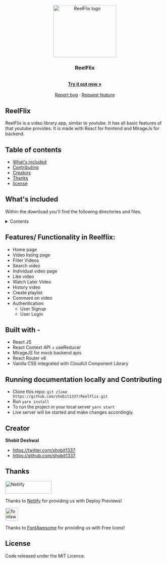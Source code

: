 <p align="center">
  <a href="https://ReelFlix.netlify.app/" >
    <img src="https://reelflix.netlify.app/static/media/logo.73ac4238.png" alt="ReelFlix logo" width="200" height="165">
  </a>
</p>

<h3 align="center">ReelFlix</h3>

<p align="center">
  <br>
  <a href="https://ReelFlix.netlify.app/"><strong>Try it out now »</strong></a>
  <br>
  <br>
  <a href="https://github.com/shobit1337/ReelFlix/issues">Report bug</a>
  ·
  <a href="https://github.com/shobit1337/ReelFlix/issues">Request feature</a>
</p>

## ReelFlix

ReelFlix is a video library app, similar to youtube. It has all basic features of that youtube provides. It is made with React for frontend and MirageJs for backend.

## Table of contents

- [What's included](#whats-included)
- [Contributing](#running-documentation-locally-and-contributing)
- [Creators](#creator)
- [Thanks](#thanks)
- [license](#license)

## What's included

Within the download you'll find the following directories and files.

<details>
  <summary>Contents</summary>

- 📂 ReelFlix
  - 📄 [README.md](README.md)
  - 📄 [node_modules](node_modules)
  - 📄 [package.json](package.json)
  - 📂 **public**
    - 📄 [\_redirects](public/_redirects)
    - 📄 [favicon.ico](public/favicon.ico)
    - 📄 [index.html](public/index.html)
  - 📂 **src**
    - 📄 [App.css](src/App.css)
    - 📄 [App.jsx](src/App.jsx)
    - 📄 [Routes.jsx](src/Routes.jsx)
    - 📂 **backend**
      - 📂 **controllers**
        - 📄 [AuthController.js](src/backend/controllers/AuthController.js)
        - 📄 [CategoryController.js](src/backend/controllers/CategoryController.js)
        - 📄 [DislikeController.js](src/backend/controllers/DislikeController.js)
        - 📄 [HistoryController.js](src/backend/controllers/HistoryController.js)
        - 📄 [LikeController.js](src/backend/controllers/LikeController.js)
        - 📄 [PlaylistController.js](src/backend/controllers/PlaylistController.js)
        - 📄 [VideoController.js](src/backend/controllers/VideoController.js)
        - 📄 [WatchLaterController.js](src/backend/controllers/WatchLaterController.js)
      - 📂 **db**
        - 📄 [categories.js](src/backend/db/categories.js)
        - 📄 [playlists.js](src/backend/db/playlists.js)
        - 📄 [users.js](src/backend/db/users.js)
        - 📄 [videos.js](src/backend/db/videos.js)
      - 📂 **utils**
        - 📄 [authUtils.js](src/backend/utils/authUtils.js)
    - 📂 **components**
      - 📂 **Auth**
        - 📄 [ForgotPassword.jsx](src/components/Auth/ForgotPassword.jsx)
        - 📄 [Login.jsx](src/components/Auth/Login.jsx)
        - 📄 [Signup.jsx](src/components/Auth/Signup.jsx)
      - 📂 **CreatePlaylist**
        - 📄 [CreatePlaylist.jsx](src/components/CreatePlaylist/CreatePlaylist.jsx)
      - 📂 **Footer**
        - 📄 [Footer.jsx](src/components/Footer/Footer.jsx)
      - 📂 **ListSection**
        - 📄 [ListSection.jsx](src/components/ListSection/ListSection.jsx)
      - 📂 **Modal**
        - 📄 [Modal.css](src/components/Modal/Modal.css)
        - 📄 [Modal.jsx](src/components/Modal/Modal.jsx)
      - 📂 **Navbar**
        - 📄 [Navbar.css](src/components/Navbar/Navbar.css)
        - 📄 [Navbar.jsx](src/components/Navbar/Navbar.jsx)
      - 📂 **PlaylistCard**
        - 📄 [PlaylistCard.css](src/components/PlaylistCard/PlaylistCard.css)
        - 📄 [PlaylistCard.jsx](src/components/PlaylistCard/PlaylistCard.jsx)
      - 📂 **SearchBar**
        - 📄 [SearchBar.css](src/components/SearchBar/SearchBar.css)
        - 📄 [SearchBar.jsx](src/components/SearchBar/SearchBar.jsx)
      - 📂 **SelectPlaylist**
        - 📄 [SelectPlaylist.css](src/components/SelectPlaylist/SelectPlaylist.css)
        - 📄 [SelectPlaylist.jsx](src/components/SelectPlaylist/SelectPlaylist.jsx)
      - 📂 **Sidebar**
        - 📄 [Sidebar.css](src/components/Sidebar/Sidebar.css)
        - 📄 [Sidebar.jsx](src/components/Sidebar/Sidebar.jsx)
      - 📂 **VideoCard**
        - 📄 [VideoCard.css](src/components/VideoCard/VideoCard.css)
        - 📄 [VideoCard.jsx](src/components/VideoCard/VideoCard.jsx)
      - 📄 [index.js](src/components/index.js)
    - 📂 **context**
      - 📄 [auth\-context.js](src/context/auth-context.js)
      - 📄 [playlist\-context.js](src/context/playlist-context.js)
    - 📂 **hooks**
      - 📄 [useOnClickOutside.jsx](src/hooks/useOnClickOutside.jsx)
    - 📄 [index.js](src/index.js)
    - 📄 [logo.png](src/logo.png)
    - 📂 **pages**
      - 📂 **HistoryPage**
        - 📄 [HistoryPage.jsx](src/pages/HistoryPage/HistoryPage.jsx)
      - 📂 **HomePage**
        - 📄 [HomePage.css](src/pages/HomePage/HomePage.css)
        - 📄 [HomePage.jsx](src/pages/HomePage/HomePage.jsx)
      - 📂 **LikesPage**
        - 📄 [LikesPage.jsx](src/pages/LikesPage/LikesPage.jsx)
      - 📂 **ListingPage**
        - 📄 [ListingPage.css](src/pages/ListingPage/ListingPage.css)
        - 📄 [ListingPage.jsx](src/pages/ListingPage/ListingPage.jsx)
      - 📂 **PlaylistPage**
        - 📄 [PlaylistPage.jsx](src/pages/PlaylistPage/PlaylistPage.jsx)
        - 📂 **components**
          - 📂 **CreatePlayListModal**
            - 📄 [CreatePlaylistModal.jsx](src/pages/PlaylistPage/components/CreatePlayListModal/CreatePlaylistModal.jsx)
          - 📂 **PlaylistList**
            - 📄 [PlaylistList.jsx](src/pages/PlaylistPage/components/PlaylistList/PlaylistList.jsx)
          - 📂 **PlaylistView**
            - 📄 [PlaylistView.css](src/pages/PlaylistPage/components/PlaylistView/PlaylistView.css)
            - 📄 [PlaylistView.jsx](src/pages/PlaylistPage/components/PlaylistView/PlaylistView.jsx)
      - 📂 **VideoPage**
        - 📄 [VideoPage.css](src/pages/VideoPage/VideoPage.css)
        - 📄 [VideoPage.jsx](src/pages/VideoPage/VideoPage.jsx)
        - 📂 **components**
          - 📂 **LikeDislikeSection**
            - 📄 [LikeDislikeSection.css](src/pages/VideoPage/components/LikeDislikeSection/LikeDislikeSection.css)
            - 📄 [LikeDislikeSection.jsx](src/pages/VideoPage/components/LikeDislikeSection/LikeDislikeSection.jsx)
          - 📂 **MoreVideos**
            - 📄 [MoreVideos.jsx](src/pages/VideoPage/components/MoreVideos/MoreVideos.jsx)
          - 📄 [index.js](src/pages/VideoPage/components/index.js)
      - 📂 **WatchLaterPage**
        - 📄 [WatchLaterPage.jsx](src/pages/WatchLaterPage/WatchLaterPage.jsx)
      - 📄 [index.js](src/pages/index.js)
    - 📂 **routing**
      - 📂 **PrivateLink**
        - 📄 [PrivateLink.jsx](src/routing/PrivateLink/PrivateLink.jsx)
      - 📂 **PrivateRoute**
        - 📄 [PrivateRoute.jsx](src/routing/PrivateRoute/PrivateRoute.jsx)
      - 📄 [index.js](src/routing/index.js)
    - 📄 [server.js](src/server.js)
    - 📂 **store**
      - 📂 **auth**
        - 📄 [action.types.js](src/store/auth/action.types.js)
        - 📄 [actions.js](src/store/auth/actions.js)
        - 📄 [reducer.js](src/store/auth/reducer.js)
      - 📂 **playlist**
        - 📄 [action.types.js](src/store/playlist/action.types.js)
        - 📄 [actions.js](src/store/playlist/actions.js)
        - 📄 [reducer.js](src/store/playlist/reducer.js)
    - 📂 **utils**
      - 📂 **auth**
      - 📂 **category**
        - 📄 [index.js](src/utils/category/index.js)
      - 📂 **history**
        - 📄 [index.js](src/utils/history/index.js)
      - 📂 **like\-dislike**
        - 📄 [index.js](src/utils/like-dislike/index.js)
      - 📂 **playlist**
      - 📂 **videos**
        - 📄 [index.js](src/utils/videos/index.js)
      - 📂 **watchLater**
        - 📄 [index.js](src/utils/watchLater/index.js)
  - 📄 [yarn.lock](yarn.lock)

</details>

## Features/ Functionality in Reelflix:

- Home page
- Video listing page
- Filter Videos
- Search video
- Individual video page
- Like video
- Watch Later Video
- History video
- Create playlist
- Comment on video
- Authentication:
  - User Signup
  - User Login

## Built with -

- React JS
- React Context API + useReducer
- MirageJS for mock backend apis
- React Router v6
- Vanilla CSS integrated with CloudUI Component Library

## Running documentation locally and Contributing

- Clone this repo: `git clone https://github.com/shobit1337/ReelFlix.git`
- Run `yarn install`
- To run the project in your local server `yarn start`
- Live server will be started and make changes accordingly.

## Creator

**Shobit Deshwal**

- <https://twitter.com/shobit1337>
- <https://github.com/shobit1337>

## Thanks

<a href="https://www.netlify.com/">
  <img src="https://www.netlify.com/v3/img/components/full-logo-light.svg" alt="Netlify" width="147" height="40">
</a>

Thanks to [Netlify](https://www.netlify.com/) for providing us with Deploy Previews!

<a href="https://fontawesome.com/">
  <img src="https://seeklogo.com/images/F/font-awesome-logo-3010FE2434-seeklogo.com.png" alt="fontawesome" width="40" height="40">
</a>

Thanks to [FontAwesome](https://fontawesome.com/) for providing us with Free Icons!

## License

Code released under the MIT Licence.
